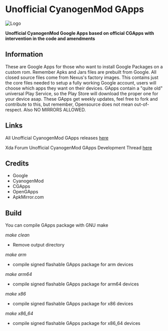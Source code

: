# Unofficial CyanogenMod GApps

![Logo](http://www.cyanogenmod.org/wp-content/themes/cyanogenmod/images/logo-cid.png)

**Unofficial CyanogenMod Google Apps based on official CGApps with intervention in the code and amendments**

Information
-------------------

These are Google Apps for those who want to install Google Packages on a custom rom.
Remember Apks and Jars files are prebuilt from Google.
All closed source files come from Nexus's factory images.
This contains just the core files needed to setup a fully working Google account,
users will choose which apps they want on their devices.
GApps contain a "quite old" universal Play Service, so the Play Store will download the proper one
for your device asap.
These GApps get weekly updates, feel free to fork and contribute to this, but remember,
Opensource does not mean out-of-respect.
Also NO MIRRORS ALLOWED.

Links
-------------------

All Unofficial CyanogenMod GApps releases [here](https://github.com/AlexLartsev19/cgapps/releases)

Xda Forum Unofficial CyanogenMod GApps Development Thread [here](http://forum.xda-developers.com/android/software/gapps-cgapps-unofficial-t3264174)

Credits
-------------------

- Google
- CyanogenMod
- CGApps
- OpenGApps
- ApkMirror.com

Build
-------------------

You can compile GApps package with GNU make

_make clean_
- Remove output directory

_make arm_
- compile signed flashable GApps package for arm devices

_make arm64_
- compile signed flashable GApps package for arm64 devices

_make x86_
- compile signed flashable GApps package for x86 devices

_make x86_64_
- compile signed flashable GApps package for x86_64 devices
